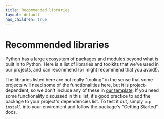 ```yaml
---
title: Recommended libraries
layout: default
has_children: true
---
```


# Recommended libraries

Python has a large ecosystem of packages and modules beyond what is built in to Python.
Here is a list of libraries and toolkits that we've used in our projects, and can recommend (or might recommend that you avoid!).

The libraries listed here are not really "tooling" in the sense that some projects will need some of the functionalities here, but it is project-dependent, so we don't include any of these in [our template](https://github.com/UCL-ARC/python-tooling/blob/main/README.md#using-this-template).
If you need some functionality discussed in this list, it's good practice to add the package to your project's dependencies list.
To test it out, simply `pip install` into your enviroment and follow the package's "Getting Started" docs.
